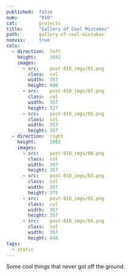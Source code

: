 ```yaml
---
published:  false
num:        "010"
cat:        projects
title:      "Gallery of Cool Mistakes"
path:       gallery-of-cool-mistakes
nonvis:     true
cols:
  - direction:  left
    height:     1642
    images:
      - src:    post-010_imgs/01.png
        class:  col
        width:  357
        height: 680
      - src:    post-010_imgs/07.png
        class:  col
        width:  357
        height: 527
      - src:    post-010_imgs/05.png
        class:  col
        width:  357
        height: 357
  - direction:  right
    height:     1803
    images:
      - src:    post-010_imgs/06.png
        class:  col
        width:  357
        height: 357
      - src:    post-010_imgs/03.png
        class:  col
        width:  357
        height: 375
      - src:    post-010_imgs/02.png
        class:  col
        width:  357
        height: 357
      - src:    post-010_imgs/04.png
        class:  col
        width:  357
        height: 648
tags:
  - static
---
```

Some cool things that never got off the ground.